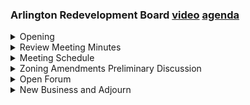 ### Arlington Redevelopment Board  [video](https://www.youtube.com/watch?v=_VS_R5NGbzk) [agenda](https://arlington.novusagenda.com/agendapublic/MeetingView.aspx?MeetingID=1964&MinutesMeetingID=-1&doctype=Agenda)

<details><summary>Opening</summary> 
<details><summary>	 Rachel Zsembery - 159</summary>

> I'm calling the meeting of the November 20th meeting of the Town of Arlington Redevelopment Board to order. We will first go through and introduce ourselves for the record, and then move on to our agenda. My name is Rachel Zender, Chair of the Redevelopment Board, and I am so excited that we have a new record to look at this evening, so we'll go through and introduce ourselves and move on from there. So, Steve. Steve Revellach, good evening. Eugene Benson. Shana Corman-Houston. Ken Low. And we also have Claire Rickard, the Director of the Department of Planning and Community Development this evening. Community Development with us this evening. I apologize, it's been a long day. Rachel, I wonder if we all want to say something about ourselves and Shana say something about herself. We could do that. So, so that you don't need to go first, Steve, do you want to say a little bit about yourself?
</details>
<details><summary>	 Stephen Revilak - 52</summary>

> Well, I am the second, so I am the second newest member of the ARB. I'm the gubernatorial appointee. I develop software for a living, and I've just been participating in these sort of town boards for a while, and I know Shana from working together on the MBTA Communities Working Group.
</details>
<details><summary>	 Eugene Benson - 60</summary>

> Great. Thank you. Gene? And I'm Gene Benson. I'm a very retired lawyer. A lot of environment, environmental justice, and land use stuff, and for this purpose I taught planning and land use law for about a decade, and BUS program, and city planning and urban affairs, and I've been on this board for about six and a half years.
</details>
<details><summary>	 Shana Corman-Houston - 41</summary>

> Great. Thanks. Thanks. So I'm Shana Corman-Houston. I'm so excited to join you all. I work for a non-profit affordable housing organization, and I know Stephen Kim through the MBTA Communities Working Group, and I'm excited to get started this evening.
</details>
<details><summary>	 Rachel Zsembery - 89</summary>

> Great. Fantastic. We have a full agenda of topics for the spring to dive into, I think, a little bit tonight. So I'm Rachel Zempery. I've been on the Redevelopment Board since 2019, chair for the past three years, almost three years, two and a half years, and I'm an architect. I have a design firm in Boston with offices in L.A. and Columbus, and we do a lot of commercial work, housing work, so a lot of the types of things that we see in front of us.
</details>
<details><summary>	 Kin Lau - 181</summary>

> Hi. My name's Ken Lau. I guess I'm the oldest ... Most tenured. Tenured. Because I'm the oldest. Okay. Most tenured board member here. I'm not sure. It's my third or fourth term. I don't recall. I guess I am the vice chair, which I do not much. Rachel carries the weight of the committee here. Worked for an architectural firm. I've been on the Redevelopment Board since 2019, chair for the past three years, two and a half years, two and a half years. I have a design firm in Boston with offices in L.A. and Columbus, and we do a lot of commercial work, housing work, so a lot of the types of things that we see in front of us. I guess I'm the oldest ... Most tenured. Tenured. Because I'm the oldest. Okay. I guess I am the vice chair, which I do not much. That's the makeup of our board. I wonder if we all have a variety of unique perspectives that I really appreciate that we were able to bring to one of these discussions.
</details></details>
<details><summary>Review Meeting Minutes</summary> 
<details><summary>	 Rachel Zsembery - 33</summary>

> Great. Let's dive right into our first agenda item. The first item tonight is a review of the meeting minutes from November 6, 2023. Are there any additions or corrections, starting with Ken?
</details>
<details><summary>	 Kin Lau - 84</summary>

> Yes. On the third page ... One, two, three, fourth paragraph up, from the bottom, the last sentence, well, the previous one says, Mr. Lau suggested that he's okay with the two-year extension, but wants to see evidence of progress after a year. It says he would like the applicant to be required to meet the current conditions. I want to say he would like ... He doesn't feel the applicant is required to meet the new requirements of the new zoning 45 policy.
</details>
<details><summary>	 Rachel Zsembery - 30</summary>

> That's right. Ken was not in favor of that stipulation. I don't know how you want to re-quote that, but yeah, it's the opposite of what that is. Got it.
</details>
<details><summary>	 Kin Lau - 101</summary>

> And on the second to last paragraph, it states that he thinks that one year is fair to show the kind of progress ... That's not quite what I meant. I meant that it would probably take a year to do the architectural work and engineering work, so ... Just a bit for permit. Yeah, just a bit for permit. So giving a two-year extension felt fine to me, because a part of it was almost a year or more, and then he had to find financing and everything else to go along with that. So that was my explanation there.
</details>
<details><summary>	 Rachel Zsembery - 83</summary>

> Great. Any other additions or corrections? Gene? None. Steve?  None. I don't have any either, so is there a motion to approve the meeting minutes as amended? So moved. Is there a second? Second. All those in favor ... We'll take a roll call vote, actually, starting with Ken. Yes. Steve? Yes. And I know you'll need to abstain. Need to abstain. And I am a yes as well, so those have been approved. All right, that closes agenda item number one.
</details></details>
<details><summary>Meeting Schedule</summary> 
<details><summary>	 Rachel Zsembery - 47</summary>

> We will now move to the second agenda item, which is the meeting schedule, and I'll turn it over to Claire. We had previously discussed some potential dates for our 2023 board retreat. That's right. Thank you. Is this picking me up in the right way? Okay.
</details>
<details><summary>	 Claire Ricker - 201</summary>

> I have reached out to APD to see if we could get their conference room for December 3rd, which I think was the date we had sort of tentatively circled on our calendar for our retreat. I have asked for the room from 9 a.m. to 3 p.m., but obviously we do not have to stay that long. We could meet from 10 to 2 or 9 to 1 or whatever people think makes sense. If I can't get that room, then we'll likely meet here in the community center, and I can reserve it again for 9 to 3, and then we can decide which four-hour block we'd like to take in that duration of time. So as long as the board is still okay with the third and maybe 10 to 2 or 9 to 1, it doesn't matter really to me how long we'd like to meet for. We can certainly move ahead with that. Sounds good. I'd like to suggest that perhaps we plan for 9 to noon and have a discussion around that, and then once we work through the agenda, we identify whether that feels like it's sufficient time for us to work through everything.
</details>
<details><summary>	 Rachel Zsembery and Others - 543</summary>

> Sounds good. I know you were coming in from Lowe's on Sunday, so I just want to make sure that time would be okay with you. It's fine with me. Okay, great. We'll start with Steve. For any discussion or thoughts on timing and date? I'm fine with the third. I would prefer 10 to 1, but could do 9 to noon. 10 to 1 works better for you? I have no objections to that. Gene? Either time on the third is fine. Okay. Shana?  Yeah. Kieran? 10 to 1 is great for me. All right. 10 to 1 work for you, Claire? That works for me just fine. Okay. Let's do that then. All right. So we will set that meeting schedule. I know that I'm keeping a list, and I believe that Claire is, too, of potential topics for the board retreat. So we will circulate those in the next week. We need to get that posted by next Thursday. Okay. So I sent you my list earlier. If I have any edits to that, we can work through that, and maybe you and I can just work through the agenda. Okay. Sounds good. Great. Can we add to the agenda the status of Project STIRP for the last three years? Oh, yes. You got it. It's already on there. Thank you. Yep. Why don't I just read through what I have on the agenda right now, and that way, again, I'll keep adding to it this evening if we identify other things that are added to it. But we had talked about strategies for keeping closer tabs on adherence to property developments with provisions of the special permit. Having a discussion, we'll see where we get this evening with regard to discussion around potential warrant articles for spring 2024 town meeting. So if there's any type of working session that we need to have, we can discuss whether to include that at the retreat. We had talked about reviewing a draft of the site plan review application, updated rules and regulations related to site plan review. I think we should just make sure that we have a finalized 2024 meeting schedule, and we can go through that one more time now with Shana, who has joined us, so that we can make sure that that still is aligned. Passed and approved project status. And we had begun discussion around potential urban renewal plans. And so I think that that's something that we could continue the discussion on. Anything else that people are tracking that I may not have on my list? All right. I just wonder if that includes the Atwood House, because if it doesn't, I think it should. Yes. That would fall both under updates for past approved project status and potentially urban renewal plans. Okay. Yeah, but I will make a specific note of it. And I will have an update on the Atwood House at that time. Great. And again, if there are other things that we think of this evening or that you would like us to include before we post that on Thursday of next week, please just reach out to Claire and to myself. All right. That closes agenda item number two.
</details></details>
<details><summary>Zoning Amendments Preliminary Discussion</summary> 
<details><summary>	 Rachel Zsembery - 30</summary>

> So we'll now move to agenda item number three, which includes zoning amendments, preliminary discussion for the 2024 spring town meeting. And Claire, I will turn it over to you.
</details>
<details><summary>	 Claire Ricker - 610</summary>

> Great. So I put this list together from Rachel's running list of items, discussion items we were looking to potentially progress to a spring town meeting, including the Islands and Heights Business District and the reduced height buffer area, which I know this board has talked about on several occasions. You know, the B1 zone, looking at Walgreens site, rezoning cemeteries to a new cemetery zone or open space zone. I spoke with David Morgan also this afternoon. He is interested in looking at any conservation properties or potentially parks and rec managed properties, parks department or even select board that are currently either used as open space or are open space, a big park or whatever, that are also zoned residential. So that looks like it could potentially be expanded to include some other areas. The church properties in town, obviously those are not necessarily our one. One that I am interested in, which is illuminated signs to be approved via an administrative process. I'm not getting a lot of sign applications that are not illuminated. And yet, you know, often they fit the zoning in all of the ways. And I want to make sure that, you know, in the ARBs, those regulations, you have jurisdiction over most illuminated signs. So I would like to be able to, or the department would be interested in being able to approve those administratively. And then TDM via resident, with residential provisions. And I think, Jean, this might have been something that you were looking to progress. I can't remember who brought this up. So this was sort of what's on the table right now. Also, we have a really great and rather exhaustive list of zoning recommendations that have come out of our recent plans. We kind of lined them up, put this list together before our retreat last year. Some of these have been achieved, I want to say, you know, over the last two town meetings. Some are still outstanding. Some, I think, are adjacent to, you know, other items that they're looking to talk about and progress in the next spring town meeting. But still, you know, this list endures. And it's something that we could take a look at to bring forward. Additionally, we have some articles that have been suggested by the ZBA. Some are administrative. You know, some, I think, might require more discussion by this board. One is potentially eliminating Section 5.7 and 5.8, which is the Inland Wetland Overlay District. You know, the ZBA and the COMCOM had two projects that are where the Inland Wetland Overlay District has applied in the past year or so. And the requirements have both been waived as the regulations of the Conservation Commission have achieved what the Inland Wetland District would have otherwise achieved without COMCOM's intervention. So those are a few that we have on the table right now. I don't know if folks would like to start talking about just the ARBO. Excuse me, Steve, you forwarded me the Zoning for Flood Resilience from Ms. Pam Eidel. Looking at making some changes to the zoning bylaws in support of, you know, climate goals. You know, and that's also up for discussion and consideration. Before we open it up, I do just want to mention that Christian Klein, the chair of the ZBA, did reach out to Claire and myself, and we have tentatively scheduled them to come in and speak to us about their proposed warrant articles on December 18th, together with the representative from the Conservation Commission, since one or more of them have to do with the Conservation Commission as well.
</details>
<details><summary>	 Rachel Zsembery - 212</summary>

> Great. Thank you, Claire. You're welcome. So what I would like to propose is perhaps we first—I'd like to propose perhaps tabling the ZBA items until December 18th when we have the discussion with the ZBA and the Conservation Commission. And perhaps we start with the list that I've been keeping every time somebody says, we should look at that at the next town meeting. And then from there see if—run through those, decide which, if any, of these we would like to consider for 2024, knowing that the Arlington Heights Business District is probably going to take a bit of time and energy. I do want to mention that I am also starting to already keep a list for 2025 town meeting because we had identified that after Arlington Heights we would look at East Arlington, East of Orvis Street as part of the work that we did for the MBTA communities work. So if there's anything that we decide, for example, is a good idea, we're not sure that this is the time to do it, I can always move those to a future date. I'd like to propose that and then we can see what else gets added to the list. Ken, do you want to start us off?
</details>
<details><summary>	 Kin Lau and Rachel Zsembery - 317</summary>

> Priorities of maybe what we have on the list here and anything we think we might be missing? I think I want to at least talk about it in the retreat. In the past, we met with the Select Board as a co-meeting and aligned our strategies and aligned what we're thinking of doing, what they're thinking of doing. And having a co-meeting like that would also be helpful. In the past, they were interested in doing that with us. I'm just wondering, would they be willing to continue and maybe set up a meeting for that to happen? As we identify our articles? I would say something after our retreat. So we say, here are some of our goals, here are some things we want to be doing. Does this align with what you guys are doing? Or do you want us to reconsider certain things based on what they know and just better communication between the two boards? I would be more than happy to talk to Eric about that and see if we can come up with an appropriate time. It sounds like in early January. We need to do that. I'm sure the warrant will open, as it typically does, in mid-January and close by the end of that month. Okay. If it doesn't happen then, it's not the end of the world. Sure. It doesn't have to be around the warrants. It could be just how we see the future of this town. Yep. Moving forward. I'm happy to follow up with the select board on that. Set that up. Thank you. Yep. Any other thoughts on the warrant articles? Your priorities on the warrant articles that we've proposed reviewing? Or anything you think might be missing? There's a lot here. I think we need to go over and do things to develop from it. Okay. I'm okay with what's listed here.
</details>
<details><summary>	 Stephen Revilak and Rachel Zsembery - 765</summary>

> Okay. Great. Steve? Well, I do have a few questions. May I ask a few questions? Absolutely. About the list? With respect to eliminating or rezoning B-1 properties, what's the sort of like thinking or high-level goal? I think, Gene, this is something that you may have brought up during our review of the business area parcels as we were running in the lead up to MBTA communities. So, Gene, do you want to highlight your thinking here? Yes. It will be a very low-light highlight. As Rachel and I were walking Mass Ave. and Broadway this summer looking at what had been the proposal of the working group, we were like, gee, I wonder why these properties are B-1. Does it even make sense to have B1 properties on Mass Ave. and Broadway anymore?  That was about the extent of the thinking at that point, so it didn't, it was just, should we look at that? Does it make sense, considering the direction the town has gone in the past decade, to continue to have B1? And if not, what to do with it? If yes, do we want to make any changes to it? Didn't get beyond that. Oh, okay. Because I could see, like, allowed some of those uses on secondary roads, like feeder streets, and just, but moving them off Mass Ave makes sense to me. And what was the motivation for making Walgreens B4? Gene, this is another one from the walk. Yeah, I don't remember this one from the walk. I remember this one kicking around the ARB for years, though. What is it? I believe it's B2A, isn't it? Which is pretty much the same. Okay. I think, Steve, a long time ago, when I remember, we were talking about where we could increase density along Mass Ave for businesses. And Walgreens was one of the sites that was somehow tagged as being underdeveloped, underserved. And I think that's where that spun off of. It's a very large parcel. It's in a very predominant area along Mass Ave. There's other parcels. That's why I think when we get to a retreat, I also like to bring up other parcels along with the Walgreens, like the central parking area, the center of town, other areas that are large areas that we should also look into. But that could be a lead-in. But that's how that sort of came from. It's probably been on there. I think Gene's correct. I don't know. Four or five years. I remember Kenny talking about it for as long as I was on the bill. Okay. There's, yeah, I would like to, I do think, or I'd like to see the Arlington Heights business district be kind of the focus or the main piece of work. But these seem like some reasonable supplemental things. If I could toss out a couple, a few more. Sure. One would be, I think it might have been, to Ms. Ricker, I think it might have been me who wanted more residential-based TDM from the- That came out of the MBTA communities. MBTA communities. Yes. And I think that also ties in with some of the Connect Arlington goals in the plan list. This isn't on the list, but we have a special permit use in the residential districts called renting of up to three rooms, which requires a special permit. It's sort of a relic of our former definition of family that prohibited more than four unrelated persons from living together. But I'd like to have maybe a discussion about eliminating the special permit requirement there because it's not really, it's very difficult to enforce outside of complaint-based enforcement. And there's some fairness issues around that, I think. And in terms of, I did send a zoning bylaw working group memo about zoning for flood resilience. And it was intended to provide sort of, at the time it was written, I believe the goal was to provide sort of like a menu of things to consider. But things such as allowing, changing the definition of building height to allow buildings in flood zones to be elevated, and possibly requirements that basements aren't allowed or a certain amount of freeboard is allowed or required. I think those would be worth talking about, particularly for, I happen to have an interest, I live in a floodplain, along with a portion of East Arlington. So I think this is, I'd rather see us get ahead of the curveball on this. That's all I have. Thank you. Great. Thank you.
</details>
<details><summary>	 Eugene Benson and Rachel Zsembery - 341</summary>

> Gene? I agree with Steve that I think the Arlington Heights Business District should be our main focus for Springtown meeting. And I think we can talk during the retreat about how potentially to make that happen. Yes. I think updating the transportation demand management part of the bylaw to think about residential provisions is important because we mentioned that during the discussions about MBTA communities and the necessity to do that. I think we accomplished a lot this year. And I'm not sure we should go back with a lot again. I think if we can get Arlington Heights done in the Spring, if we can do something with TDM, I think maybe we should leave it at that this time unless people like the ZBA come to us with things that seem to be appropriate for us to do. And the other reason I say that is I think we need to either update the master plan or think about redoing it. And that's a big project. And I'm not sure we should be doing a lot of other zoning changes until we figure out what to do with the master plan. I'm just going to say, I'm going to add that to our board retreat. That's a topic, updating the master plan. So I don't know if we're ready to start a whole process of a new one or if we just want to update the one that's there. I think that we can discuss. But whichever one we do, I think that could spread out throughout 2024. And I think it is more worthwhile than picking up a lot of the individual little things we can do to the zoning bylaw at this point. One question related to that I might have for Claire is whether or not there is an appropriation we would need to request or you would need to request from Town Meeting to fund that type of an exercise. Because that may be the thing instead that we push forward related to that.
</details>
<details><summary>	 Claire Ricker - 102</summary>

> Yes, there would be. I've been in very, very preliminary conversations with Jim Feeney about master planning and an appropriation potentially for Springtown Meeting. When they did the master plan, they put the kickoff in 2012. They initially asked for $100,000 to kick off and then an additional $75,000 in year two. That was master planning from, I think, not much. I don't think there was anything to build on at that point. So at least 10 years ago, it was a $175,000 proposition. I've been trying to lay the groundwork with Mr. Feeney and let him know that this is coming.
</details>
<details><summary>	 Eugene Benson - 227</summary>

> Great. I mean, I don't disagree that we should move on most of the things. I have a question about a couple of them that are on the board there. But I think they can wait, basically, is what I think. Other than the Arlington Heights Business District and maybe the residential part of the Transportation Demand Management Plan on these pages and pages of zoning recommendations, I mean, some of them have been done. Some of them have been done in different ways. Some of them we decided were not good ideas. Of the one, two, three, four, five, six sort of plans on there, three of them we were involved in and three of them we weren't involved in in any way whatsoever. And I think it's a little harder, at least for me, to get my arms around some of the recommendations made by some of the ones where we had no input. And in some cases, they contradict some of the other plans. So I think the next step on these six is maybe to go through them and figure out what's been done. What do we want to put off? What do we want to wait until we have a revised master plan or whatever? And which ones can we, you know, maybe put off till a year from spring? Spring 2025.
</details>
<details><summary>	 Shana Corman-Houston - 7</summary>

> Okay. Shana? No. Nothing at this time.
</details>
<details><summary>	 Rachel Zsembery - 407</summary>

> Okay. Great. I would like to add to... I agree with Gene that I think given the amount of lead-up time, it was a full year for us to get MBTA communities to town meeting. We're going to really need to focus on the Arlington Heights business district over the first four months of the year in order to present that. I agree that I think the TDM with the residential provisions we talked about. I would also add the reduced height buffer area. I think, again, we were fairly close there. We just really needed to come to some alignment around the specific setbacks and some of the other items. We just didn't have the time with everything else going on at the same time to fully vet that with the group. I think a lot of the groundwork there is done. So I would suggest that that might be one that we add to the list for 2024. And I think that pushing some of these rezoning items in terms of what we do with B1, the Walgreens site, the cemeteries, the church properties, you know, those we may want to push to 2025. The other one that I think is a fairly simple, almost an administrative change, is the illuminated signs as an administrative process. They can. We need to take a close look at the zoning bylaw because I've read it as there can be administrative approval of most types of illuminated signs. Let's add that to the list and just make sure. Let's vet that and decide whether or not that even needs to be done. And then we can put that one to bed. Sorry to interrupt. I just forgot to mention, we still have the update of the design guidelines for commercial, which I think we want to get done. And in light of MBTA communities, I wonder if we want to do one for multifamily housing also. And we had an appropriation for that. We just haven't spent it. Right. We need to. I think we should be moving on it. So I think at the retreat I'm going to add that to that as well. The question becomes master plan, commercial design guidelines, multifamily design guidelines. Which order do we put all of those in? Or can we do all three? And can we do all three? Ken, any other thoughts on what we've spoken about to date?
</details>
<details><summary>	 Kin Lau - 102</summary>

> No, there's a lot. I think we're going to have to sit down and prioritize. I agree with the rest of the board that I think heights should be a priority. We made promises. And I want to keep those promises. And really look at that as a priority. So one thing that we might want to consider for the retreat is to come to that prepared, having all re-read the Arlington Heights neighborhood action plan and the master plan, which also speaks to that. The sections that speak to that area as well. And we can send those out as attachments.
</details>
<details><summary>	 Rachel Zsembery - 52</summary>

> Yeah, we can send a link. We can do that in the agenda. As exhibits. That's a great idea. Are there any other items that people would like to see ahead of the retreat related to the Arlington Heights business district to prepare us for being able to speak to a process?
</details>
<details><summary>	 Kin Lau - 116</summary>

> Aside from the master plan and the Arlington Heights neighborhood action plan, I believe there was a draft set of district definitions or basically a draft main motion for a district. It might have just been dimensional tables, but that would be another thing to review, I think. That was in the package when we had originally started looking at that for spring 2023 town meetings. So yes, we can recirculate that. And do we know the boundaries? Yes, that has been said. So we will also include the map. Ms. Kelly had worked through the map. It has all of the addresses. That's not fixed right now. It was just proposed. Nothing has been fixed.
</details>
<details><summary>	 Board - 458</summary>

> Thank you for the clarification. So we had talked about the Arlington Heights business district, the reduced height buffer area, the illuminated signs, whether or not that's required, and the TDM with residential provisions. Is there anything else, Steve, that you wanted to make sure that we got into this year? I think that's good. Okay. And then, of course, we have the six from the CBA that we'll speak through on the 18th. And then anything else that might come in front of us? I should just mention I went to the or participated in the Clean Energy Future Committee meeting last Friday. And at the end of the meeting we decided that three of us and I was the only one that three of us and I was one of the three would sit down with Mike Champa at some point and go over how the new stretch code will work and those sort of things to see if coming out of that is any changes we want to make to the zoning bylaw to help move along the, you know, zero emissions goal. So I don't know where that's going to go but Talia was going to try to set up that meeting and between Friday and now, as you might have mentioned, it hasn't been set up. So something may come out of that meeting. I just don't know what it might be. Can I ask you a quick question? When you say the new stretch code do you also mean the existing stretch code that I don't think Arlington adopted? Arlington adopted the enhanced one at the town meeting. Last year? Sorry, you're right, spring. But before that it wasn't it was just the regular energy code. So the stretch code is something more has it changed than what it was before?  That's my understanding is we have adopted the enhanced version so it is somewhat and I can tell you what the differences are between them and one of the reasons that we wanted to meet with Mike was to sort of try to figure out what that would be and whether there was any interaction with the zoning by-law we needed to be concerned about. Is there something we learned about that? I don't know. I don't know what it is. So perhaps it's significantly significantly more stringent. But if I could suggest if Gene is going to meet with Mike and review that perhaps we ask Gene to give us a Yes, if that happens I'll be happy to if it happens before the retreat. And that's been adopted by the state already? It was an option for towns to adopt and we adopted it at spring town meeting.
</details>
<details><summary>	 Rachel Zsembery - 400</summary>

> Okay. One item that I would like to make sure that we get out in early December Claire we typically put together a schedule for any citizen who is interested in putting forth a Warren article related to the zoning by-law so that they understand the timeline and the process and thereby encouraging them to engage the redevelopment board as early as possible so that we can work together to help them refine their Warren article before they do all of the work of putting it forth and collecting the signatures, etc. Would December 18th be a decent meeting to kick it off? Sure. We have a what might be good to do is to publish again what the timeline is with the materials for that meeting and quite frankly it's really one that we can just we've used it twice now in the past we should be able to just update the dates we may even be able to for the next meeting which is the 4th and that would be by next Thursday if you have time if not we can do it for the 18th there's no real discussion or board action it's just we can exactly and this is when you need to have things to the redevelopment board for review if you'd like to engage us before these are the meetings we have available contact you, Jennifer whoever you are would like them to contact to make sure that they have materials and they can get on the meeting if they want feedback ahead of time. They don't have to, but if they would like to request it, we want to make ourselves available. And I can look for the older copy if you need any help putting your hand up. I'm not sure we can find it. Okay, please do. All right, any other thoughts before I open it up for any public comment on the spring 2024 town meeting articles that we will most likely be pursuing? All right, this time I'd like to open up for public comment. Anyone who has any thoughts on what we've just discussed with regard to the ARB's 2024 spring town meeting board articles, please. If you come here, I will turn my microphone around. He's taking care of it. There you go. You haven't started discussing that chart, right? We finished our discussion. Oh, you're, okay.
</details>
<details><summary>	 Susan Stamps - 190</summary>

> I'm Susan Stamps, 39 Grafton Street. I'm the tree committee representative to the Redevelopment Board. I know some of you may know that we have drafted, we're working with David Morgan on a proposal for a new zoning by-law that regulates parking lots more than it does now and requires trees in parking lots for not only shade and to reduce the heat island effect of parking lots, but also to help with stormwater management and, you know, to have bioswales in parking lots and that sort of thing to not only move the rainwater towards the trees in the parking lot, but also away from the parking lot and distribute it in whatever way seems to make sense. So we are, Green Streets Arlington is working on that and we have promised David Morgan that we'll have something in shape for you to look at at your December 18th meeting as I believe Claire has had some input on that and I appreciate that. Great, thank you for that. Great, thank you so much. We were just discussing the timing and that is absolutely in alignment, so thank you.
</details>
<details><summary>	 Grant Cook - 92</summary>

> Grant Cook, 16 Wollaston. I do agree with you that there's not a lot of energy for the spring, so the heights and parking seem very appropriate, but just watching it, you didn't mention that, and I don't know if you will, but the St. Camilla's property is pending something. I don't know if anything will ever happen to it, but there's been talk that there could be change in that area. I guess the question will be will you be ahead of it or behind it, so this is my point.
</details>
<details><summary>	 Rachel Zsembery - 45</summary>

> Thank you. Great question, thank you. If I could, Claire, I don't know, I know that that's something we've spoken about as a board, so Claire, I don't know if you have any updates on St. Camilla's property that you're able to share with us.
</details>
<details><summary>	 Claire Ricker - 326</summary>

> Yeah, so the update I have on St. Camilla's property is it's out for the park behind the Poets Corner Park. It's roughly six acres that's owned by, currently owned by the Archdiocese of Boston. They have RFP'd that property. I have fielded many, many calls from developers looking for information for it and have, you know, distributed whatever public information we have on the site. The Archdiocese has put it out with a preference for housing. The property is currently zoned R1, R0 even, so right now, under the zoning that exists, you could do six or seven single-family homes for a 40B project, and that seems to be the general consensus is that it will likely be a 40B project, whether it's a friendly 40B or the town decide to, you know, claim St. Harbor, I don't know, but at this stage, that's what it's looking like. I have asked about rezoning. There is little appetite for rezoning right now because 40B, you know, is a possibility. I think if that is, you know, ceases to become a possibility because we've achieved St. Harbor or for other reasons, we would definitely be looking to rezone. I have had several conversations with folks who have asked, you know, what would the town like to see on the site, and I've, you know, made it pretty clear there's not a lot down there. You know, if you were to put in however many units of housing were proposed, you know, what about some retail space? What about some community space? What about, you know, some sort of stewardship over the park? And so this is, these are the ideas that are, you know, currently being floated around. The RFP is due to close soon. I want to say in January. I would have to check on that, but they're looking to make an award by early spring, near February, so that's where we are on that.
</details>
<details><summary>	 Rachel Zsembery - 12</summary>

> Thank you, Claire. Any other questions or discussion from the board? Gene?
</details>
<details><summary>	 Eugene Benson - 124</summary>

> A couple of things I forgot. I thought that the Affordable Housing Trust Fund Committee is going to bring an affordable housing overlay to us sometime, so I think that will be the other big thing, potentially, that we will be looking at and potentially going to the town meeting in the spring, and I think the sooner they can get to us, the better, and what I had heard through the grapevine was they're not sure what they're going to present. That's a good time to come and see us, when they're not sure what they're going to present, as opposed to they had their final proposal. So, yeah, that was one of the other things that I wanted to mention about that.
</details>
<details><summary>	 Rachel Zsembery and Eugene Benson - 198</summary>

> Thank you. I had fallen off my ringer. I appreciate you bringing that one back up. Anything else?  They are meeting on November 30th. I will put that on their agenda to get an update on the affordable housing overlay and let them know that they should bring it to the ARP soon, or the ARB, excuse me, sooner rather than later. And if I can respond to what Susan said, it's good you're coming on the 18th. I just wonder whether something that says trees and parking lots even belongs in the zoning bylaw, or it just belongs in the town's general bylaws having to do with private property. So, it's worth, I mean, coming sort of here, but I think it's worth thinking about where would it best be, you know, zoning bylaw or non-zoning bylaw. And you and I had this conversation a while ago. I'm not sure what's better, trees or canopy with solar roof. So, I think it's worth having that conversation also. For both. Yes. Great. Any other comments? Great, good discussion. So, if there's nothing else on the zoning amendments preliminary discussion, we will close agenda item number three and
</details></details>
<details><summary>Open Forum</summary> 
<details><summary>	 Rachel Zsembery - 33</summary>

> move to agenda item number four, open forum. Anything else you would like to share? Welcome to the committee. We are thrilled to have five members, and especially to have Shana with us.
</details></details>
<details><summary>New Business and Adjourn</summary> 
<details><summary>	 Rachel Zsembery - 17</summary>

> Great. Well, if there is nothing else, we'll close open forum and move to new business. Claire?
</details>
<details><summary>	 Claire Ricker - 294</summary>

> Sure. So, I have a couple of updates. One is... They've all flown out of my head. One is that I am looking to make an offer to an assistant director by early next week. I've had some great interviews over the past week or so, and, you know, there's no bad choices here, and so that'll be great. The planning department will then be up at full staff for the first time in two years, is what I've heard. So, I have that going on. The second thing is that the submission to the attorney general and the submission to the OHLC for MBTA committees were completed as of last week. Everything is in and is under review. So, they went in with a notice from me letting them know that we would appreciate some urgent attention to both items, given our... the town's desire to participate in the fossil fuel ban pilot. The state is well aware of what we're trying to do, as is the Attorney General's office, but I did, you know, obviously alert them to that again. I think that is it for new business right now. I did say earlier, the Atwood House, I'm meeting with the developer and Bob and Niece tomorrow to talk about a potential project at the Atwood House that I will, you know, share with this board, obviously, at the retreat and, you know, potentially at the December 4th meeting when they're ready to come in. But there has been some movement on that project as well. I know that one's been really, really at the top of the board's mind, so there has been some movement. I am talking with the folks and we should have an update for you very soon.
</details>
<details><summary>	 Rachel Zsembery - 57</summary>

> Thank you. Any other items of new business? All right. So, with that, we will close agenda item number five and see if there is a motion to adjourn. So, motion. Second. Take a vote, starting with Steve. Yes. Gene. Yes. Dana. Yes. Kim. Yes. And Niece as well. The meeting is adjourned. Thank you. Thank you.
</details></details>